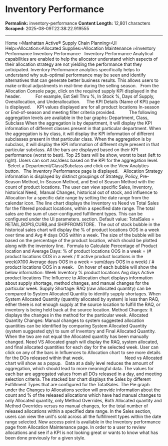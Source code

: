 # Inventory Performance

**Permalink:** inventory-performance
**Content Length:** 12,801 characters
**Scraped:** 2025-08-09T22:38:22.919555

---

Home &rsaquo;&rsaquo;Manhattan Active® Supply Chain Planning&rsaquo;&rsaquo;UI Help&rsaquo;&rsaquo;Allocation&rsaquo;&rsaquo;Allocated Supplies&rsaquo;&rsaquo;Allocation Maintenance ››Inventory Performance Inventory Performance &nbsp; Inventory Performance Analytical capabilities are enabled to help the allocator understand which aspects of their allocation strategy are not yielding the performance that they anticipated. Inventory Performance analytics specifically helps to understand why sub-optimal performance may be seen and identify alternatives that can generate better business results. This allows users to make critical adjustments in real-time during the selling season. &nbsp; From the Allocation Console page,&nbsp;click on the required supply KPI displayed in&nbsp;the header. &nbsp; &nbsp; &nbsp; &nbsp; &nbsp; &nbsp;For example,&nbsp;Est Sell Thru %, In Stock %, Days of Supply,&nbsp; Overallocation, and&nbsp;Underallocation. &nbsp; &nbsp; The KPI Details (Name of KPI) page is displayed.&nbsp; &nbsp; &nbsp;KPI values displayed are for all product locations In-season or End-of-season and meeting filter criteria provided. &nbsp; &nbsp; &nbsp; &nbsp; &nbsp; The following aggregation levels are available in the bar graphs: Department, Class, Subclass When the aggregation is by department, it will display the KPI information of different classes present in that particular department. When the aggregation is by class, it will display the&nbsp;KPI information of&nbsp;different subclasses present in that particular class. When the aggregation is by subclass, it will display the&nbsp;KPI information of different style&nbsp;present in that particular subclass. All the bars are displayed based on their KPI performance (worst to best). Top 25 bars will be show, worst to best (left to right). Users can sort asc/desc based on the KPI for the aggregation level. &nbsp; &nbsp; Select a Department/Class/Subclass and click on the View Analytics button. &nbsp; The Inventory Performance page is displayed.&nbsp; &nbsp; Allocation Strategy information is displayed by distinct groupings of Strategy, Policy, Pre-Season Method, In-Season Method, and End of Season Method with the count of product locations. The user can view specific Sales, Inventory, historical Need,&nbsp; Manual Changes, historical out of stock, and influence to Allocation for a specific date range by setting the date range from the calendar icon. The line chart displays the Inventory vs Need vs Total Sales for the filtered product locations, within a specified date range. The total sales are the sum of user-configured fulfillment types. This can be configured under the UI parameters. section. Default value: TotalSales = RETAIL,BOPIS,CURB,and SHIPFROMSTORE. &nbsp;The out of stock bubble in the historical sales chart will display&nbsp;the % of product locations OOS in a week over time and&nbsp;Avg # days OOS within a week. The size of the bubble will be based on the percentage of the product location, which should be plotted along with the inventory line.&nbsp; Formula to Calculate Percentage of Product location and Average Days: % of product locations OOS in a week = (# product locations OOS in a week / # active product locations in the week)X100 Average days OOS in a week = sum(days OOS in a week) / # product locations OOS in a week. &nbsp; On hover&nbsp;of each&nbsp;bubble will show the below information: Week Inventory % product locations Avg days Active product locations The Influence to Allocation chart displays information about supply shortage, method changes, and manual changes for the particular week. Supply Shortage: RAQ (raw allocated quantity) can be compared to System Allocated Quantity to identify supply shortages. When System Allocated Quantity (quantity allocated by system) is less than RAQ, either there is not enough supply at the source location to fulfill the RAQ, or inventory is being held back at the source location. Method Changes: It displays the changes in the method for the particular week. Allocated Quantity Changes: Manual changes to system suggested allocation quantities can be identified by comparing System Allocated Quantity (system suggested qty) to sum of Inventory and Final Allocated Quantity. When the two are not equal the Allocated quantity has been manually changed. Need VS Allocated graph will display the RAQ, system allocated, and final allocated quantities for each day for the selected week. User can click on any of the bars in Influences to Allocation chart to see more details for the DOs released within that week. &nbsp; &nbsp; &nbsp; &nbsp; &nbsp; &nbsp; &nbsp; &nbsp; &nbsp; &nbsp; &nbsp; &nbsp; &nbsp; &nbsp; &nbsp; &nbsp; Need vs Allocated chart will show as a popup. &nbsp; Data at a daily level reduces the amount of aggregation, which should lead to more meaningful data. The values for each bar are aggregated values from all DOs released in a day, and meeting selection criteria. The stacked bar chart displays the Sales by different Fulfillment Types that are configured for the TotalSales. The Pie graph under the Changes to Allocations section will provide information about the count and % of the released allocations which have had manual changes to only Allocated quantity, only Method Overrides, Both Allocated quantity and Method Overrides versus no manual changes,&nbsp;for the total number of released allocations within a specified date range. In the Sales section, users can view the unit&#39;s sold across all the fulfillment types within the date range selected. New access point is available in the Inventory performance page from Allocation Maintenance page.&nbsp;In order to a user to review allocations and see if a KPI is not looking great or wants to know what has been done previously for a given style.&nbsp; &nbsp; &nbsp;